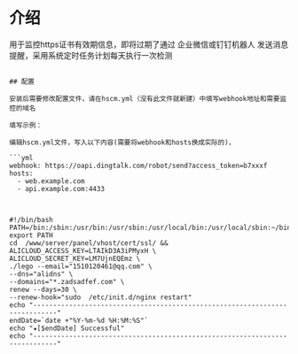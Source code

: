 # 介绍
用于监控https证书有效期信息，即将过期了通过 企业微信或钉钉机器人 发送消息提醒，采用系统定时任务计划每天执行一次检测

```

## 配置

安装后需要修改配置文件，请在hscm.yml（没有此文件就新建）中填写webhook地址和需要监控的域名

填写示例：

编辑hscm.yml文件，写入以下内容(需要将webhook和hosts换成实际的)，

```yml
webhook: https://oapi.dingtalk.com/robot/send?access_token=b7xxxf
hosts:
  - web.example.com
  - api.example.com:4433



#!/bin/bash
PATH=/bin:/sbin:/usr/bin:/usr/sbin:/usr/local/bin:/usr/local/sbin:~/bin
export PATH
cd  /www/server/panel/vhost/cert/ssl/ &&
ALICLOUD_ACCESS_KEY=LTAIkD3A3iPMyxH \
ALICLOUD_SECRET_KEY=LM7UjnEQEmz \
./lego --email="1510120461@qq.com" \
--dns="alidns" \
--domains="*.zadsadfef.com" \
renew --days=30 \
--renew-hook="sudo  /etc/init.d/nginx restart"
echo "----------------------------------------------------------------------------"
endDate=`date +"%Y-%m-%d %H:%M:%S"`
echo "★[$endDate] Successful"
echo "----------------------------------------------------------------------------"
```


